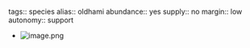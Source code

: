 tags:: species
alias:: oldhami
abundance:: yes
supply:: no
margin:: low
autonomy:: support

- ![image.png](https://peach-geographical-bat-397.mypinata.cloud/ipfs/QmaE2YG4kGct84X9mEzsNG5jm674YEgKd44Mug8u8SGz5C)
